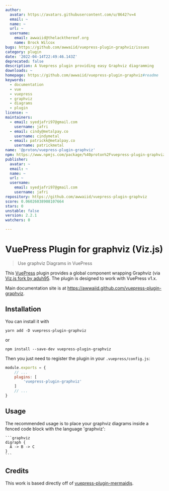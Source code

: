 ```yaml
---
author:
  avatar: https://avatars.githubusercontent.com/u/8642?v=4
  email: ~
  name: ~
  url: ~
  username:
    email: awwaiid@thelackthereof.org
    name: Brock Wilcox
bugs: https://github.com/awwaiid/vuepress-plugin-graphviz/issues
category: plugin
date: '2022-04-14T22:49:46.143Z'
deprecated: false
description: A Vuepress plugin providing easy Graphviz diagramming
downloads: ~
homepage: https://github.com/awwaiid/vuepress-plugin-graphviz#readme
keywords:
  - documentation
  - vue
  - vuepress
  - graphviz
  - diagrams
  - plugin
license: ~
maintainers:
  - email: syedjafri97@gmail.com
    username: jafri
  - email: cindy@metalpay.co
    username: cindymetal
  - email: patrickk@metalpay.co
    username: patrickmetal
name: '@proton/vuepress-plugin-graphviz'
npm: https://www.npmjs.com/package/%40proton%2Fvuepress-plugin-graphviz
publisher:
  avatar: ~
  email: ~
  name: ~
  url: ~
  username:
    email: syedjafri97@gmail.com
    username: jafri
repository: https://github.com/awwaiid/vuepress-plugin-graphviz
score: 0.06026038908107664
stars: 0
unstable: false
version: 2.2.1
watchers: 0

---
```


# VuePress Plugin for graphviz (Viz.js)

> Use graphviz Diagrams in VuePress

This [VuePress](https://vuepress.vuejs.org) plugin provides a global component wrapping Graphviz (via [Viz.js fork by aduh95](https://github.com/aduh95/viz.js). The plugin is designed to work with VuePress v1.x.

Main documentation site is at https://awwaiid.github.com/vuepress-plugin-graphviz.

## Installation

You can install it with

``` shell
yarn add -D vuepress-plugin-graphviz
```

or

``` shell
npm install --save-dev vuepress-plugin-graphviz
```

Then you just need to register the plugin in your `.vuepress/config.js`:

``` js
module.exports = {
    // ...
    plugins: [
        'vuepress-plugin-graphviz'
    ]
    // ...
}
```

## Usage

The recommended usage is to place your graphviz diagrams inside
a fenced code block with the language 'graphviz':

    ```graphviz
    digraph {
      A -> B -> C
    }
    ```

## Credits

This work is based directly off of [vuepress-plugin-mermaidjs](https://github.com/eFrane/vuepress-plugin-mermaidjs).
